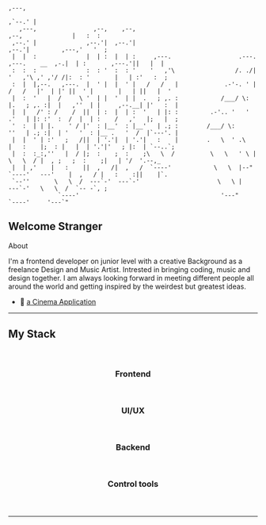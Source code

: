      
                                                                                                                    ,---,  
                                                                                                                 ,`--.' |  
       ,---,                ,--,    ,--,                                                       ,--,              |   :  :  
     ,--.' |              ,--.'|  ,--.'|                                                     ,--.'|         ,---,'   '  ;  
     |  |  :              |  | :  |  | :     ,---.                   .---.   ,---.    __  ,-.|  | :       ,---.'||   |  |  
     :  :  :              :  : '  :  : '    '   ,'\                 /. ./|  '   ,'\ ,' ,'/ /|:  : '       |   | :'   :  ;  
     :  |  |,--.   ,---.  |  ' |  |  ' |   /   /   |             .-'-. ' | /   /   |'  | |' ||  ' |       |   | ||   |  '  
     |  :  '   |  /     \ '  | |  '  | |  .   ; ,. :            /___/ \: |.   ; ,. :|  |   ,''  | |     ,--.__| |'   :  |  
     |  |   /' : /    /  ||  | :  |  | :  '   | |: :         .-'.. '   ' .'   | |: :'  :  /  |  | :    /   ,'   |;   |  ;  
     '  :  | | |.    ' / |'  : |__'  : |__'   | .; :        /___/ \:     ''   | .; :|  | '   '  : |__ .   '  /  |`---'. |  
     |  |  ' | :'   ;   /||  | '.'|  | '.'|   :    |        .   \  ' .\   |   :    |;  : |   |  | '.'|'   ; |:  | `--..`;  
     |  :  :_:,''   |  / |;  :    ;  :    ;\   \  /          \   \   ' \ | \   \  / |  , ;   ;  :    ;|   | '/  '.--,_     
     |  | ,'    |   :    ||  ,   /|  ,   /  `----'            \   \  |--"   `----'   ---'    |  ,   / |   :    :||    |`.  
     `--''       \   \  /  ---`-'  ---`-'                      \   \ |                        ---`-'   \   \  /  `-- -`, ; 
                  `----'                                        '---"                                   `----'     '---`"  

                                                                                                                           

<h2 align="left">Welcome Stranger</h2>

About

I'm a frontend developer on junior level with a creative Background as a freelance Design and Music Artist. Intrested in bringing coding, music and design together. I am always looking forward in meeting different people all around the world and getting inspired by the weirdest but greatest ideas.

* 🚀 [a Cinema Application](http://github.com/devhausleipzigacademy/camp11-midterm)

------------------------

<h2 align="left">My Stack</h2>

<br clear="both">

<div align="center">
     <div>
          <h3>Frontend</h3>
          <p align="center">
               <a href="https://skillicons.dev">
                    <img src="https://skillicons.dev/icons?i=js,ts,react,html,css,nextjs,php,tailwind,prisma,vite," width="15"/>
               </a>
     </div>
     <div>
          <h3>UI/UX</h3>
          <p align="center">
               <a href="https://skillicons.dev">
                    <img src="https://skillicons.dev/icons?i=figma,ai,ps,pr" width="15"/>
               </a>
     </div>
      <div>
          <h3>Backend</h3>
          <p align="center">
               <a href="https://skillicons.dev">
                    <img src="https://skillicons.dev/icons?i=express,postgres,supabase,nodejs,go" width="15"/>
               </a>
     </div>
     <div>
          <h3>Control tools</h3>
          <p align="center">
               <a href="https://skillicons.dev">
                    <img src="https://skillicons.dev/icons?i=git,docker,vim,npm,yarn,obsidian,bun,bitbucket,discord,eclipse,jenkins,vscode,cursor,apple," width="15"/>
               </a>
          </p>
     </div>
</div>

###

-----------------------

<!---
gmzln/gmzln is a ✨ special ✨ repository because its `README.md` (this file) appears on your GitHub profile.
You can click the Preview link to take a look at your changes.
--->
